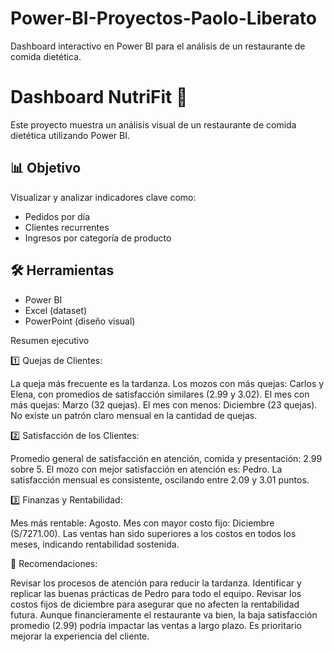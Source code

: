 # Power-BI-Proyectos-Paolo-Liberato
Dashboard interactivo en Power BI para el análisis de un restaurante de comida dietética.

# Dashboard NutriFit 🍃

Este proyecto muestra un análisis visual de un restaurante de comida dietética utilizando Power BI.

## 📊 Objetivo
Visualizar y analizar indicadores clave como:
- Pedidos por día
- Clientes recurrentes
- Ingresos por categoría de producto

## 🛠 Herramientas
- Power BI
- Excel (dataset)
- PowerPoint (diseño visual)

Resumen ejecutivo

1️⃣ Quejas de Clientes:



La queja más frecuente es la tardanza.
Los mozos con más quejas: Carlos y Elena, con promedios de satisfacción similares (2.99 y 3.02).
El mes con más quejas: Marzo (32 quejas). El mes con menos: Diciembre (23 quejas).
No existe un patrón claro mensual en la cantidad de quejas.


2️⃣ Satisfacción de los Clientes:

Promedio general de satisfacción en atención, comida y presentación: 2.99 sobre 5.
El mozo con mejor satisfacción en atención es: Pedro.
La satisfacción mensual es consistente, oscilando entre 2.09 y 3.01 puntos.


3️⃣ Finanzas y Rentabilidad:



Mes más rentable: Agosto.
Mes con mayor costo fijo: Diciembre (S/7271.00).
Las ventas han sido superiores a los costos en todos los meses, indicando rentabilidad sostenida.


🔎 Recomendaciones:



Revisar los procesos de atención para reducir la tardanza.
Identificar y replicar las buenas prácticas de Pedro para todo el equipo.
Revisar los costos fijos de diciembre para asegurar que no afecten la rentabilidad futura.
Aunque financieramente el restaurante va bien, la baja satisfacción promedio (2.99) podría impactar las ventas a largo plazo. Es prioritario mejorar la experiencia del cliente.

